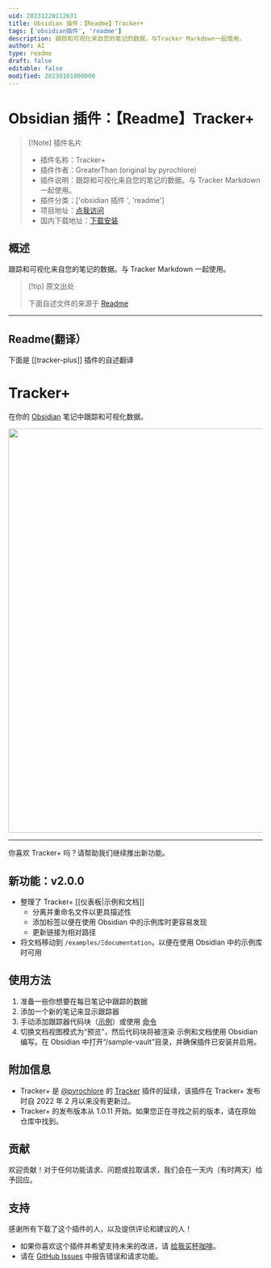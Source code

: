 ```yaml
---
uid: 20231220112631
title: Obsidian 插件：【Readme】Tracker+
tags: ['obsidian插件', 'readme']
description: 跟踪和可视化来自您的笔记的数据。与Tracker Markdown一起使用。
author: AI
type: readme
draft: false
editable: false
modified: 20230101000000
---
```


# Obsidian 插件：【Readme】Tracker+

> [!Note] 插件名片
> - 插件名称：Tracker+
> - 插件作者：GreaterThan (original by pyrochlore)
> - 插件说明：跟踪和可视化来自您的笔记的数据。与 Tracker Markdown 一起使用。
> - 插件分类：['obsidian 插件 ', 'readme']
> - 项目地址：[点我访问](https://github.com/greater-than/Obsidian-Tracker-Plus)
> - 国内下载地址：[下载安装](https://pkmer.cn/products/plugin/pluginMarket/?tracker-plus)

## 概述

跟踪和可视化来自您的笔记的数据。与 Tracker Markdown 一起使用。

> [!tip] 原文出处
>
>下面自述文件的来源于 [Readme](https://ghproxy.net/https://raw.githubusercontent.com/greater-than/Obsidian-Tracker-Plus/main/README.md)

---

## Readme(翻译）

下面是 [[tracker-plus]] 插件的自述翻译

# Tracker+

在你的 [Obsidian](https://obsidian.md/) 笔记中跟踪和可视化数据。

<img src="sample-vault/Ξdocumentation/images/screenshot_v1.9.png" width="800">

---

你喜欢 Tracker+ 吗？请帮助我们继续推出新功能。

## 新功能：v2.0.0

- 整理了 Tracker+ [[仪表板|示例和文档]]
  - 分离并重命名文件以更具描述性
  - 添加标签以便在使用 Obsidian 中的示例库时更容易发现
  - 更新链接为相对路径
- 将文档移动到 `/examples/Ξdocumentation`，以便在使用 Obsidian 中的示例库时可用

## 使用方法

1. 准备一些你想要在每日笔记中跟踪的数据
2. 添加一个新的笔记来显示跟踪器
3. 手动添加跟踪器代码块（[示例](https://github.com/greater-than/Obsidian-Tracker-Plus/blob/main/examples)）或使用 [命令](./sample-vault/Ξdocumentation/Commands.md)
4. 切换文档视图模式为“预览”，然后代码块将被渲染
示例和文档使用 Obsidian 编写。在 Obsidian 中打开“/sample-vault”目录，并确保插件已安装并启用。

## 附加信息

- Tracker+ 是 [@pyrochlore](https://github.com/pyrochlore) 的 [Tracker](https://github.com/pyrochlore/obsidian-tracker) 插件的延续，该插件在 Tracker+ 发布时自 2022 年 2 月以来没有更新过。
- Tracker+ 的发布版本从 1.0.11 开始。如果您正在寻找之前的版本，请在原始仓库中找到。

## 贡献

欢迎贡献！对于任何功能请求、问题或拉取请求，我们会在一天内（有时两天）给予回应。

## 支持

感谢所有下载了这个插件的人，以及提供评论和建议的人！

- 如果你喜欢这个插件并希望支持未来的改进，请 [给我买杯咖啡](https://www.buymeacoffee.com/gr8rthan)。
- 请在 [GitHub Issues](https://github.com/greater-than/Obsidian-Tracker-Plus/issues) 中报告错误和请求功能。



